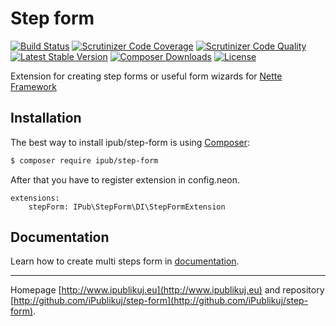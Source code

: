 # Step form

[![Build Status](https://img.shields.io/travis/iPublikuj/step-form.svg?style=flat-square)](https://travis-ci.org/iPublikuj/step-form)
[![Scrutinizer Code Coverage](https://img.shields.io/scrutinizer/coverage/g/iPublikuj/step-form.svg?style=flat-square)](https://scrutinizer-ci.com/g/iPublikuj/step-form/?branch=master)
[![Scrutinizer Code Quality](https://img.shields.io/scrutinizer/g/iPublikuj/step-form.svg?style=flat-square)](https://scrutinizer-ci.com/g/iPublikuj/step-form/?branch=master)
[![Latest Stable Version](https://img.shields.io/packagist/v/ipub/step-form.svg?style=flat-square)](https://packagist.org/packages/ipub/step-form)
[![Composer Downloads](https://img.shields.io/packagist/dt/ipub/step-form.svg?style=flat-square)](https://packagist.org/packages/ipub/step-form)
[![License](https://img.shields.io/packagist/l/ipub/step-form.svg?style=flat-square)](https://packagist.org/packages/ipub/step-form)

Extension for creating step forms or useful form wizards for [Nette Framework](http://nette.org/)

## Installation

The best way to install ipub/step-form is using  [Composer](http://getcomposer.org/):

```sh
$ composer require ipub/step-form
```

After that you have to register extension in config.neon.

```neon
extensions:
	stepForm: IPub\StepForm\DI\StepFormExtension
```

## Documentation

Learn how to create multi steps form in [documentation](https://github.com/iPublikuj/step-form/blob/master/docs/en/index.md).

***
Homepage [http://www.ipublikuj.eu](http://www.ipublikuj.eu) and repository [http://github.com/iPublikuj/step-form](http://github.com/iPublikuj/step-form).

